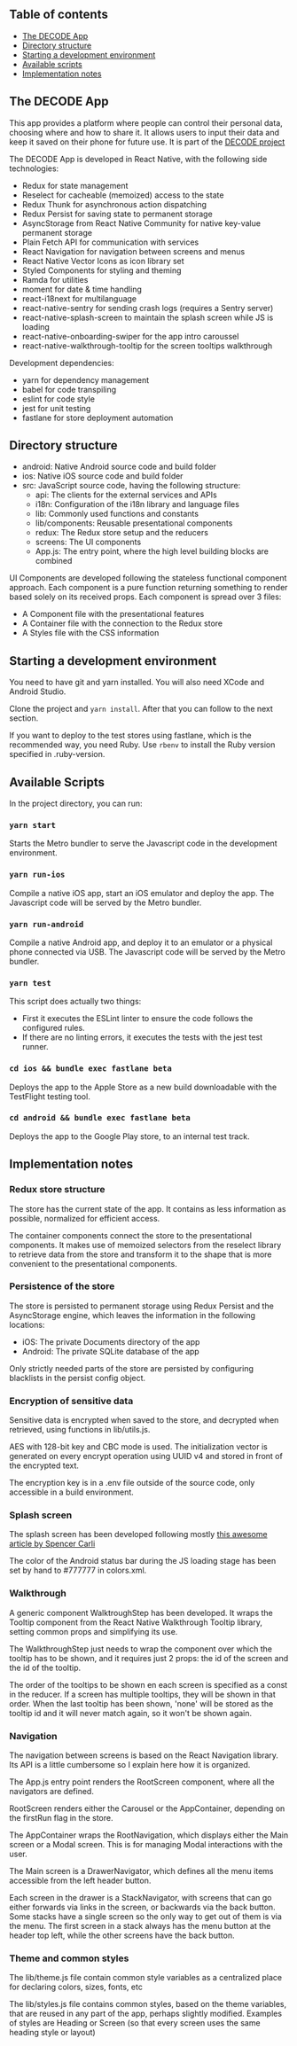 ## Table of contents
- [The DECODE App](#the-decode-app)
- [Directory structure](#directory-structure)
- [Starting a development environment](#starting-a-development-environment)
- [Available scripts](#available-scripts)
- [Implementation notes](#implementation-notes)

## The DECODE App
This app provides a platform where people can control their personal data, choosing where and how to share it. It allows users to input their data and keep it saved on their phone for future use. It is part of the [DECODE project](https://decodeproject.eu)

The DECODE App is developed in React Native, with the following side technologies:

- Redux for state management
- Reselect for cacheable (memoized) access to the state
- Redux Thunk for asynchronous action dispatching
- Redux Persist for saving state to permanent storage
- AsyncStorage from React Native Community for native key-value permanent storage
- Plain Fetch API for communication with services
- React Navigation for navigation between screens and menus
- React Native Vector Icons as icon library set
- Styled Components for styling and theming
- Ramda for utilities
- moment for date & time handling
- react-i18next for multilanguage
- react-native-sentry for sending crash logs (requires a Sentry server)
- react-native-splash-screen to maintain the splash screen while JS is loading
- react-native-onboarding-swiper for the app intro caroussel
- react-native-walkthrough-tooltip for the screen tooltips walkthrough

Development dependencies:
- yarn for dependency management
- babel for code transpiling
- eslint for code style
- jest for unit testing
- fastlane for store deployment automation


## Directory structure

- android: Native Android source code and build folder
- ios: Native iOS source code and build folder
- src: JavaScript source code, having the following structure:
    - api: The clients for the external services and APIs
    - i18n: Configuration of the i18n library and language files
    - lib: Commonly used functions and constants
    - lib/components: Reusable presentational components
    - redux: The Redux store setup and the reducers
    - screens: The UI components
    - App.js: The entry point, where the high level building blocks are combined

UI Components are developed following the stateless functional component approach. Each component is a pure function returning something to render based solely on its received props.
Each component is spread over 3 files:
- A Component file with the presentational features
- A Container file with the connection to the Redux store
- A Styles file with the CSS information

## Starting a development environment

You need to have git and yarn installed.
You will also need XCode and Android Studio. 

Clone the project and `yarn install`. After that you can follow to the next section.

If you want to deploy to the test stores using fastlane, which is the recommended way, you need Ruby. Use `rbenv` to install the Ruby version specified in .ruby-version.

## Available Scripts

In the project directory, you can run:

### `yarn start`

Starts the Metro bundler to serve the Javascript code in the development environment.

### `yarn run-ios`

Compile a native iOS app, start an iOS emulator and deploy the app. The Javascript code will be served by the Metro bundler.

### `yarn run-android`

Compile a native Android app, and deploy it to an emulator or a physical phone connected via USB. The Javascript code will be served by the Metro bundler.

### `yarn test`

This script does actually two things:
- First it executes the ESLint linter to ensure the code follows the configured rules.
- If there are no linting errors, it executes the tests with the jest test runner.

### `cd ios && bundle exec fastlane beta`

Deploys the app to the Apple Store as a new build downloadable with the TestFlight testing tool.

### `cd android && bundle exec fastlane beta`

Deploys the app to the Google Play store, to an internal test track.

## Implementation notes

### Redux store structure
The store has the current state of the app.
It contains as less information as possible, normalized for efficient access.

The container components connect the store to the presentational components. It makes use of memoized selectors from the reselect library to retrieve data from the store and transform it to the shape that is more convenient to the presentational components.

### Persistence of the store
The store is persisted to permanent storage using Redux Persist and the AsyncStorage engine, which leaves the information in the following locations:
- iOS: The private Documents directory of the app
- Android: The private SQLite database of the app

Only strictly needed parts of the store are persisted by configuring blacklists in the persist config object. 

### Encryption of sensitive data
Sensitive data is encrypted when saved to the store, and decrypted when retrieved, using functions in lib/utils.js.

AES with 128-bit key and CBC mode is used. The initialization vector is generated on every encrypt operation using UUID v4 and stored in front of the encrypted text. 

The encryption key is in a .env file outside of the source code, only accessible in a build environment.

### Splash screen
The splash screen has been developed following mostly [this awesome article by Spencer Carli](https://medium.com/handlebar-labs/how-to-add-a-splash-screen-to-a-react-native-app-ios-and-android-30a3cec835ae)

The color of the Android status bar during the JS loading stage has been set by hand to #777777 in colors.xml.

### Walkthrough 
A generic component WalktroughStep has been developed. It wraps the Tooltip component from the React Native Walkthrough Tooltip library, setting common props and simplifying its use.

The WalkthroughStep just needs to wrap the component over which the tooltip has to be shown, and it requires just 2 props: the id of the screen and the id of the tooltip.  

The order of the tooltips to be shown en each screen is specified as a const in the reducer. If a screen has multiple tooltips, they will be shown in that order. When the last tooltip has been shown, 'none' will be stored as the tooltip id and it will never match again, so it won't be shown again.

### Navigation
The navigation between screens is based on the React Navigation library. Its API is a little cumbersome so I explain here how it is organized.

The App.js entry point renders the RootScreen component, where all the navigators are defined.

RootScreen renders either the Carousel or the AppContainer, depending on the firstRun flag in the store.

The AppContainer wraps the RootNavigation, which displays either the Main screen or a Modal screen. This is for managing Modal interactions with the user.

The Main screen is a DrawerNavigator, which defines all the menu items accessible from the left header button.

Each screen in the drawer is a StackNavigator, with screens that can go either forwards via links in the screen, or backwards via the back button. Some stacks have a single screen so the only way to get out of them is via the menu. The first screen in a stack always has the menu button at the header top left, while the other screens have the back button.
 
### Theme and common styles
The lib/theme.js file contain common style variables as a centralized place for declaring colors, sizes, fonts, etc

The lib/styles.js file contains common styles, based on the theme variables, that are reused in any part of the app, perhaps slightly modified. Examples of styles are Heading or Screen (so that every screen uses the same heading style or layout)